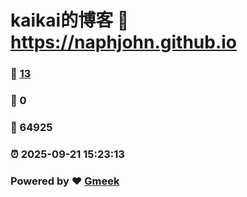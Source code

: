 # kaikai的博客 :link: https://naphjohn.github.io 
### :page_facing_up: [13](https://naphjohn.github.io/tag.html) 
### :speech_balloon: 0 
### :hibiscus: 64925 
### :alarm_clock: 2025-09-21 15:23:13 
### Powered by :heart: [Gmeek](https://github.com/Meekdai/Gmeek)
